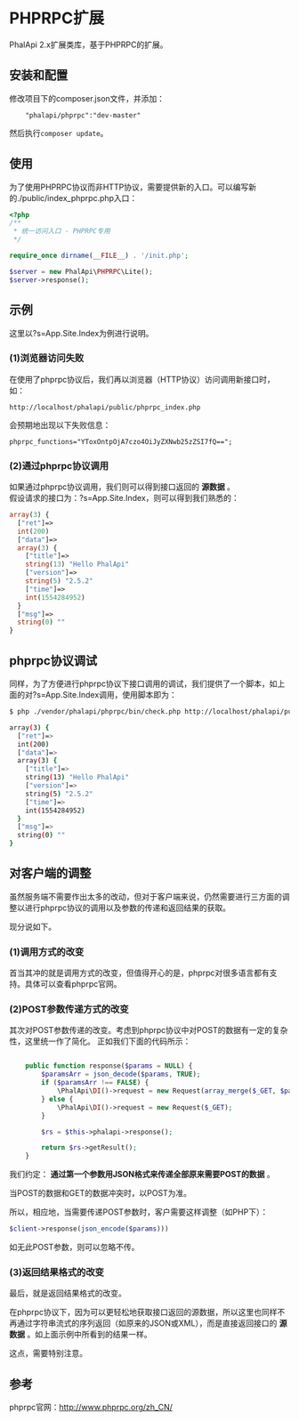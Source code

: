# PHPRPC扩展
PhalApi 2.x扩展类库，基于PHPRPC的扩展。

## 安装和配置
修改项目下的composer.json文件，并添加：  
```
    "phalapi/phprpc":"dev-master"
```
然后执行```composer update```。  


## 使用

为了使用PHPRPC协议而非HTTP协议，需要提供新的入口。可以编写新的./public/index_phprpc.php入口：

```php
<?php
/**
 * 统一访问入口 - PHPRPC专用
 */

require_once dirname(__FILE__) . '/init.php';

$server = new PhalApi\PHPRPC\Lite();
$server->response();
```

## 示例
这里以?s=App.Site.Index为例进行说明。

### (1)浏览器访问失败
在使用了phprpc协议后，我们再以浏览器（HTTP协议）访问调用新接口时，如：

```
http://localhost/phalapi/public/phprpc_index.php
```

会预期地出现以下失败信息：

```
phprpc_functions="YToxOntpOjA7czo4OiJyZXNwb25zZSI7fQ==";
```

### (2)通过phprpc协议调用

如果通过phprpc协议调用，我们则可以得到接口返回的 **源数据** 。  
假设请求的接口为：?s=App.Site.Index，则可以得到我们熟悉的：

```php
array(3) {
  ["ret"]=>
  int(200)
  ["data"]=>
  array(3) {
    ["title"]=>
    string(13) "Hello PhalApi"
    ["version"]=>
    string(5) "2.5.2"
    ["time"]=>
    int(1554284952)
  }
  ["msg"]=>
  string(0) ""
}

```

## phprpc协议调试
同样，为了方便进行phprpc协议下接口调用的调试，我们提供了一个脚本，如上面的对?s=App.Site.Index调用，使用脚本即为：

```bash
$ php ./vendor/phalapi/phprpc/bin/check.php http://localhost/phalapi/public/phprpc_index.php?s=App.Site.Index

array(3) {
  ["ret"]=>
  int(200)
  ["data"]=>
  array(3) {
    ["title"]=>
    string(13) "Hello PhalApi"
    ["version"]=>
    string(5) "2.5.2"
    ["time"]=>
    int(1554284952)
  }
  ["msg"]=>
  string(0) ""
}
```
## 对客户端的调整
虽然服务端不需要作出太多的改动，但对于客户端来说，仍然需要进行三方面的调整以进行phprpc协议的调用以及参数的传递和返回结果的获取。  
  
现分说如下。
### (1)调用方式的改变
首当其冲的就是调用方式的改变，但值得开心的是，phprpc对很多语言都有支持。具体可以查看phprpc官网。

### (2)POST参数传递方式的改变
其次对POST参数传递的改变。考虑到phprpc协议中对POST的数据有一定的复杂性，这里统一作了简化。
正如我们下面的代码所示：
```php

    public function response($params = NULL) {
        $paramsArr = json_decode($params, TRUE);
        if ($paramsArr !== FALSE) {
            \PhalApi\DI()->request = new Request(array_merge($_GET, $paramsArr));
        } else {
            \PhalApi\DI()->request = new Request($_GET);
        }

        $rs = $this->phalapi->response();

        return $rs->getResult();
    }
```
  
我们约定： **通过第一个参数用JSON格式来传递全部原来需要POST的数据** 。  
  
当POST的数据和GET的数据冲突时，以POST为准。  
  
所以，相应地，当需要传递POST参数时，客户需要这样调整（如PHP下）：
```php
$client->response(json_encode($params)))
```
  
如无此POST参数，则可以忽略不传。

### (3)返回结果格式的改变
最后，就是返回结果格式的改变。  
  
在phprpc协议下，因为可以更轻松地获取接口返回的源数据，所以这里也同样不再通过字符串流式的序列返回（如原来的JSON或XML），而是直接返回接口的 **源数据** 。如上面示例中所看到的结果一样。  
  
这点，需要特别注意。

## 参考
phprpc官网：http://www.phprpc.org/zh_CN/

